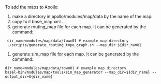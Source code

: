 To add the maps to Apollo:
1. make a directory in apollo/modules/map/data by the name of the map.
1. copy to it base_map.xml .
1. generate routing_map file for each map. It can be generated by the command:

  ```
   dir_name=modules/map/data/town01 # example map directory
   ./scripts/generate_routing_topo_graph.sh --map_dir ${dir_name}
  ```
  
1. generate sim_map file for each map. It can be generated by the command: 

  ```
  dir_name=modules/map/data/town01 # example map directory
  bazel-bin/modules/map/tools/sim_map_generator --map_dir=${dir_name} --output_dir=${dir_name}
  ```

